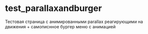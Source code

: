# test_parallaxandburger
Тестовая страница с анимированными parallax реагирующими на движения + самописнное бургер меню с анимацией
